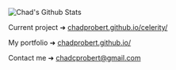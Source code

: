 ![Chad's Github Stats](https://github-readme-stats.vercel.app/api?username=ChadProbert&bg_color=0D111700&title_color=56D364&text_color=56D364&border_color=56D363&v=2) 

Current project ➜ [chadprobert.github.io/celerity/](https://chadprobert.github.io/celerity/)

My portfolio ➜ [chadprobert.github.io/](https://chadprobert.github.io/)

Contact me ➜ chadcprobert@gmail.com

  

